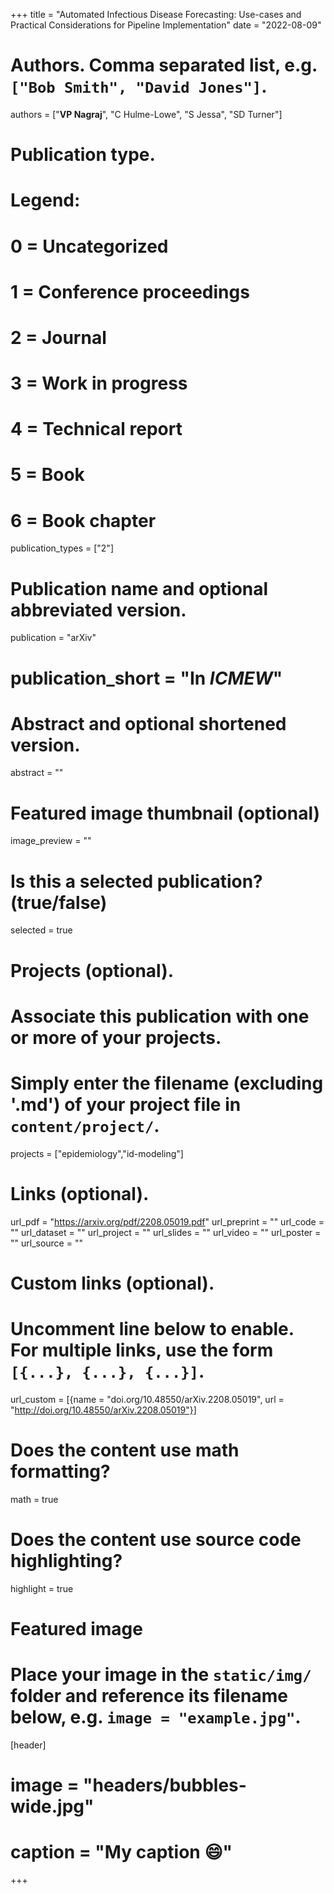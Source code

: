 +++
title = "Automated Infectious Disease Forecasting: Use-cases and Practical Considerations for Pipeline Implementation"
date = "2022-08-09"

# Authors. Comma separated list, e.g. `["Bob Smith", "David Jones"]`.
authors = ["**VP Nagraj**", "C Hulme-Lowe", "S Jessa", "SD Turner"]

# Publication type.
# Legend:
# 0 = Uncategorized
# 1 = Conference proceedings
# 2 = Journal
# 3 = Work in progress
# 4 = Technical report
# 5 = Book
# 6 = Book chapter
publication_types = ["2"]

# Publication name and optional abbreviated version.
publication = "arXiv"
# publication_short = "In *ICMEW*"

# Abstract and optional shortened version.
abstract = ""

# Featured image thumbnail (optional)
image_preview = ""

# Is this a selected publication? (true/false)
selected = true

# Projects (optional).
#   Associate this publication with one or more of your projects.
#   Simply enter the filename (excluding '.md') of your project file in `content/project/`.
projects = ["epidemiology","id-modeling"]

# Links (optional).
url_pdf = "https://arxiv.org/pdf/2208.05019.pdf"
url_preprint = ""
url_code = ""
url_dataset = ""
url_project = ""
url_slides = ""
url_video = ""
url_poster = ""
url_source = ""

# Custom links (optional).
#   Uncomment line below to enable. For multiple links, use the form `[{...}, {...}, {...}]`.
url_custom = [{name = "doi.org/10.48550/arXiv.2208.05019", url = "http://doi.org/10.48550/arXiv.2208.05019"}]

# Does the content use math formatting?
math = true

# Does the content use source code highlighting?
highlight = true

# Featured image
# Place your image in the `static/img/` folder and reference its filename below, e.g. `image = "example.jpg"`.
[header]
# image = "headers/bubbles-wide.jpg"
# caption = "My caption :smile:"

+++